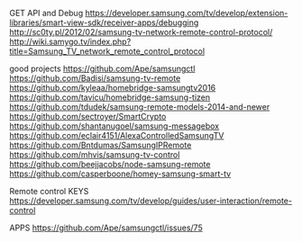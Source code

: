 GET API and Debug
https://developer.samsung.com/tv/develop/extension-libraries/smart-view-sdk/receiver-apps/debugging
http://sc0ty.pl/2012/02/samsung-tv-network-remote-control-protocol/
http://wiki.samygo.tv/index.php?title=Samsung_TV_network_remote_control_protocol

good projects
https://github.com/Ape/samsungctl
https://github.com/Badisi/samsung-tv-remote
https://github.com/kyleaa/homebridge-samsungtv2016
https://github.com/tavicu/homebridge-samsung-tizen
https://github.com/tdudek/samsung-remote-models-2014-and-newer
https://github.com/sectroyer/SmartCrypto
https://github.com/shantanugoel/samsung-messagebox
https://github.com/eclair4151/AlexaControlledSamsungTV
https://github.com/Bntdumas/SamsungIPRemote
https://github.com/mhvis/samsung-tv-control
https://github.com/beejjacobs/node-samsung-remote
https://github.com/casperboone/homey-samsung-smart-tv

Remote control KEYS
https://developer.samsung.com/tv/develop/guides/user-interaction/remote-control

APPS
https://github.com/Ape/samsungctl/issues/75

